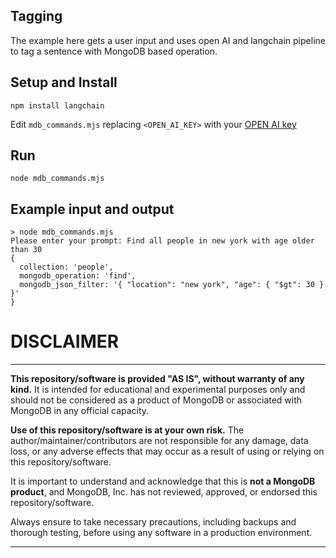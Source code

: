 ## Tagging 

The example here gets a user input and uses open AI and langchain pipeline to tag a sentence with MongoDB based operation.

## Setup and Install

```
npm install langchain
```

Edit `mdb_commands.mjs` replacing `<OPEN_AI_KEY>` with your [OPEN AI key](https://platform.openai.com/account/api-keys) 

## Run
```
node mdb_commands.mjs
```

## Example input and output
```
> node mdb_commands.mjs
Please enter your prompt: Find all people in new york with age older than 30
{
  collection: 'people',
  mongodb_operation: 'find',
  mongodb_json_filter: '{ "location": "new york", "age": { "$gt": 30 } }'
}
```

# DISCLAIMER

---

**This repository/software is provided "AS IS", without warranty of any kind.** It is intended for educational and experimental purposes only and should not be considered as a product of MongoDB or associated with MongoDB in any official capacity.

**Use of this repository/software is at your own risk.** The author/maintainer/contributors are not responsible for any damage, data loss, or any adverse effects that may occur as a result of using or relying on this repository/software.

It is important to understand and acknowledge that this is **not a MongoDB product**, and MongoDB, Inc. has not reviewed, approved, or endorsed this repository/software.

Always ensure to take necessary precautions, including backups and thorough testing, before using any software in a production environment.

---

